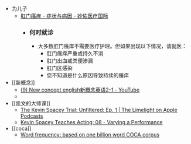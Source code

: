 - 为儿子
    - [肛门瘙痒 - 症状与病因 - 妙佑医疗国际](https://www.mayoclinic.org/zh-hans/diseases-conditions/anal-itching/symptoms-causes/syc-20369345)
        - ### 何时就诊
            - 大多数肛门瘙痒不需要医疗护理。但如果出现以下情况，请就医：
                - 肛门瘙痒严重或持久不消
                - 肛门出血或粪便渗漏
                - 肛门区感染
                - 您不知道是什么原因导致持续的瘙痒
- [[新概念]]
    - [(9) New concept english新概念英语2-1 - YouTube](https://www.youtube.com/watch?v=gDz6m12QUh8&list=PLQsFuivJ19K_lHulhnI5DzS_r2nju3-Rx&index=1)
    - 
- [[凯文的大师课]]
    - [The Kevin Spacey Trial: Unfiltered: Ep. 1 | The Limelight on Apple Podcasts](https://podcasts.apple.com/us/podcast/the-limelight/id1694188036?i=1000618517595)
    - [Kevin Spacey Teaches Acting: 08 - Varying a Performance](https://thecourselibrary.com/mod/page/view.php?id=6924&forceview=1)
- [[coca]]
    - [Word frequency: based on one billion word COCA corpus](https://www.wordfrequency.info/faq.asp)
